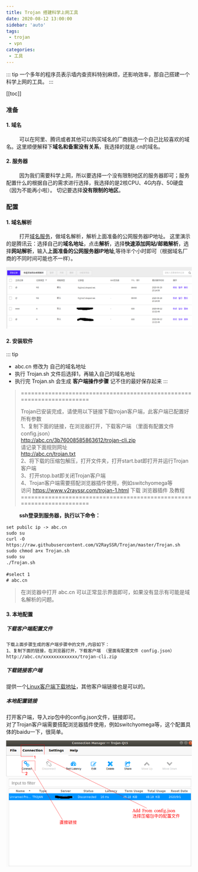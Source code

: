 ```yaml
---
title: Trojan 搭建科学上网工具
date: 2020-08-12 13:00:00
sidebar: 'auto'
tags: 
 - trojan
 - vpn
categories: 
 - 工具
---
```


::: tip
 一个多年的程序员表示墙内查资料特别麻烦，还影响效率，那自己搭建一个科学上网的工具。
:::

[[toc]]


### **准备**  
#### 1. 域名 ####
&nbsp;&nbsp;&nbsp;&nbsp;&nbsp;&nbsp;&nbsp;&nbsp; 可以在阿里、腾讯或者其他可以购买域名的厂商挑选一个自己比较喜欢的域名。这里顺便解释下**域名和备案没有关系**，我选择的就是.cn的域名。
#### 2. 服务器 ####
&nbsp;&nbsp;&nbsp;&nbsp;&nbsp;&nbsp;&nbsp;&nbsp; 因为我们需要科学上网，所以要选择一个没有限制地区的服务器即可；服务配置什么的根据自己的需求进行选择，我选择的是2核CPU、4G内存、50硬盘（因为不能再小啦）。 切记要选择**没有限制的地区**。

### **配置**  

#### 1. 域名解析 ####
&nbsp;&nbsp;&nbsp;&nbsp;&nbsp;&nbsp;&nbsp;&nbsp; 打开[域名服务](https://console.cloud.tencent.com/domain "域名服务")，做域名解析，解析上面准备的公网服务器IP地址。
这里演示的是腾讯云：选择自己的**域名地址**，点击**解析**，选择**快速添加网站/邮箱解析**，选择**网站解析**，输入**上面准备的公网服务器IP地址**,等待半个小时即可（根据域名厂商的不同时间可能也不一样）。

![demo](/images/2020/003TrojanVpn/1.png)


#### 2. 安装软件 ####

::: tip
* abc.cn 修改为 自己的域名地址
* 执行 Trojan.sh 文件后选择1，再输入自己的域名地址
* 执行完 Trojan.sh 会生成 **客户端操作步骤** 记不住的最好保存起来
::: 

> \======================================================================     
>
> Trojan已安装完成，请使用以下链接下载trojan客户端，此客户端已配置好所有参数     
> 1、复制下面的链接，在浏览器打开，下载客户端 （里面有配置文件 config.json）     
> http://abc.cn/3b76008585863612/trojan-cli.zip     
> 请记录下面规则网址     
> http://abc.cn/trojan.txt     
> 2、将下载的压缩包解压，打开文件夹，打开start.bat即打开并运行Trojan客户端     
> 3、打开stop.bat即关闭Trojan客户端     
> 4、Trojan客户端需要搭配浏览器插件使用，例如switchyomega等     
> 访问  https://www.v2rayssr.com/trojan-1.html ‎ 下载 浏览器插件 及教程     
> \======================================================================

&nbsp;&nbsp;&nbsp;&nbsp;&nbsp;&nbsp;&nbsp;&nbsp; **ssh登录到服务器，执行以下命令：**

```shell
set pubilc ip -> abc.cn
sudo su
curl -O https://raw.githubusercontent.com/V2RaySSR/Trojan/master/Trojan.sh
sudo chmod a+x Trojan.sh
sudo su
./Trojan.sh

#select 1
# abc.cn
```

> 在浏览器中打开 abc.cn 可以正常显示界面即可，如果没有显示有可能是域名解析的问题。


#### 3. 本地配置 ####

##### **下载客户端配置文件**
```shell
下载上面步骤生成的客户端步骤中的文件,内容如下：
1、复制下面的链接，在浏览器打开，下载客户端 （里面有配置文件 config.json）
http://abc.cn/xxxxxxxxxxxxx/trojan-cli.zip
```

##### **下载链接客户端**
提供一个[Linux客户端下载地址](/images/2020/003TrojanVpn/Trojan-Qt5-Linux.AppImage "Linux客户端下载地址")，其他客户端链接也是可以的。

##### **本地配置链接**
打开客户端，导入zip包中的config.json文件，链接即可。    
对了Trojan客户端需要搭配浏览器插件使用，例如switchyomega等，这个配置具体的baidu一下，很简单。    

![config](/images/2020/003TrojanVpn/2.png)

